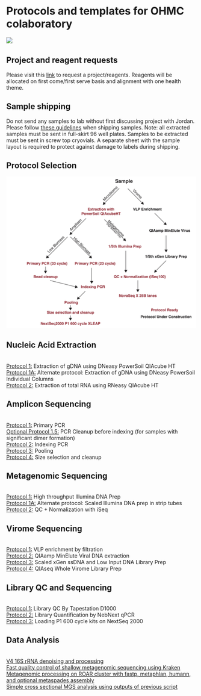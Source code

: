 # Protocols and templates for OHMC colaboratory

![](https://psu-gatsby-files-prod.s3.amazonaws.com/s3fs-public/styles/4_3_1500w/public/2023/05/slide1_0.jpeg?h=bd92fb76&itok=QWrXEY_u)

## Project and reagent requests

Please visit this [link](https://forms.gle/QxAVkzP4HyF7zvfQA) to request a project/reagents. Reagents will be allocated on first come/first serve basis and alignment with one health theme.

## Sample shipping

Do not send any samples to lab without first discussing project with Jordan. Please follow [these guidelines](https://github.com/BisanzLab/OHMC_Colaboratory/blob/main/Protocols/0_SampleRequirements.md) when shipping samples. Note: all extracted samples must be sent in full-skirt 96 well plates. Samples to be extracted must be sent in screw top cryovials. A separate sheet with the sample layout is required to protect against damage to labels during shipping.

## Protocol Selection

![](https://github.com/BisanzLab/OHMC_Colaboratory/blob/main/images/flowchart.jpg)

## Nucleic Acid Extraction

<br> [Protocol 1:](https://github.com/BisanzLab/OHMC_Colaboratory/blob/main/Protocols/Extraction/1_PowerSoil_QiaCubeHT.md) Extraction of gDNA using DNeasy PowerSoil QIAcube HT
<br> [Protocol 1A:](https://github.com/BisanzLab/OHMC_Colaboratory/blob/main/Protocols/Extraction/1A_PowerSoil_Manual.md) Alternate protocol: Extraction of gDNA using DNeasy PowerSoil Individual Columns
<br> [Protocol 2:](https://github.com/BisanzLab/OHMC_Colaboratory/blob/main/Protocols/Extraction/2_RNeasy_QiaCubeHT.md) Extraction of total RNA using RNeasy QIAcube HT


## Amplicon Sequencing

<br> [Protocol 1:](https://github.com/BisanzLab/OHMC_Colaboratory/blob/main/Protocols/AmpliconSeq/1_PrimaryPCR.md) Primary PCR
<br> [Optional Protocol 1.5:](https://github.com/BisanzLab/OHMC_Colaboratory/blob/main/Protocols/AmpliconSeq/1.5_BeadCleanup.md) PCR Cleanup before indexing (for samples with significant dimer formation)
<br> [Protocol 2:](https://github.com/BisanzLab/OHMC_Colaboratory/blob/main/Protocols/AmpliconSeq/2_IndexingPCR.md) Indexing PCR
<br> [Protocol 3:](https://github.com/BisanzLab/OHMC_Colaboratory/blob/main/Protocols/AmpliconSeq/3_Pooling.md) Pooling
<br> [Protocol 4:](https://github.com/BisanzLab/OHMC_Colaboratory/blob/main/Protocols/AmpliconSeq/4_Cleanup.md) Size selection and cleanup

## Metagenomic Sequencing

<br> [Protocol 1:](https://github.com/BisanzLab/OHMC_Colaboratory/blob/main/Protocols/MetagenomeSeq/IlluminaPrep_HTP.md) High throughput Illumina DNA Prep
<br> [Protocol 1A:](https://github.com/BisanzLab/OHMC_Colaboratory/blob/main/Protocols/MetagenomeSeq/IlluminaPrep_Individual.md) Alternate protocol: Scaled Illumina DNA prep in strip tubes
<br> [Protocol 2:](https://github.com/BisanzLab/OHMC_Colaboratory/blob/main/Protocols/MetagenomeSeq/iSeq_QC_normalization.md) QC + Normalization with iSeq

## Virome Sequencing

<br> [Protocol 1:](https://github.com/BisanzLab/OHMC_Colaboratory/blob/main/Protocols/ViralSeq/VLPEnrichment.md) VLP enrichment by filtration
<br> [Protocol 2:](https://github.com/BisanzLab/OHMC_Colaboratory/blob/main/Protocols/ViralSeq/QIAmpMinEluteViral.md) QIAamp MinElute Viral DNA extraction
<br> [Protocol 3:](https://github.com/BisanzLab/OHMC_Colaboratory/blob/main/Protocols/ViralSeq/xGenLibraryPrep.md) Scaled xGen ssDNA and Low Input DNA Library Prep
<br> [Protocol 4:](https://github.com/BisanzLab/OHMC_Colaboratory/blob/main/Protocols/ViralSeq/QIAseqWholeViromeLibraryPrep.md) QIAseq Whole Virome Library Prep
 
## Library QC and Sequencing

<br> [Protocol 1:](https://github.com/BisanzLab/OHMC_Colaboratory/blob/main/Protocols/Sequencing/LibraryQC_Tapestation.md) Library QC By Tapestation D1000
<br> [Protocol 2:](https://github.com/BisanzLab/OHMC_Colaboratory/blob/main/Protocols/Sequencing/LibraryQuant_NebNext.md) Library Quantification by NebNext qPCR
<br> [Protocol 3:](https://github.com/BisanzLab/OHMC_Colaboratory/blob/main/Protocols/Sequencing/NextSeq2000.md) Loading P1 600 cycle kits on NextSeq 2000

## Data Analysis

<br> [V4 16S rRNA denoising and processing](https://github.com/BisanzLab/OHMC_Colaboratory/blob/main/analysis_scripts/AmpliconSeq_q2.Rmd)
<br> [Fast quality control of shallow metagenomic sequencing using Kraken](https://github.com/BisanzLab/OHMC_Colaboratory/blob/main/analysis_scripts/QC_iSeq_MGS.sh)
<br> [Metagenomic processing on ROAR cluster with fastp, metaphlan, humann, and optional metaspades assembly](https://github.com/BisanzLab/OHMC_Colaboratory/blob/main/analysis_scripts/mgs_humann_pipeline.sh)
<br> [Simple cross sectional MGS analysis using outputs of previous script](https://github.com/BisanzLab/OHMC_Colaboratory/blob/main/analysis_scripts/MGS_analysis_template.Rmd)

